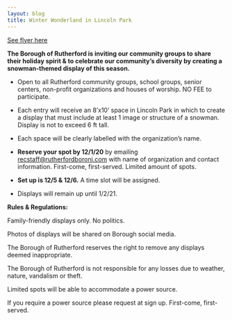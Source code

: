 ```yaml
---
layout: blog
title: Winter Wonderland in Lincoln Park
---
```


[See flyer here](https://storage.googleapis.com/static.rutherford-nj.com/recreation/winter-2020-21/2020_WinterWonderland.pdf)

**The Borough of Rutherford is inviting our community groups to share their holiday spirit & to celebrate our community’s diversity by creating a 
snowman-themed display of this season.**

- Open to all Rutherford community groups, school groups, senior centers, non-profit organizations and houses of worship.  NO FEE to participate.

- Each entry will receive an 8’x10’ space in Lincoln Park in which to create a display that must include at least 1 image or structure of a snowman. 
Display is not to exceed 6 ft tall. 

- Each space will be clearly labelled with the organization’s name.

- **Reserve your spot by 12/1/20** by emailing recstaff@rutherfordboronj.com with name of organization and contact information. 
First-come, first-served. Limited amount of spots. 

- **Set up is 12/5 & 12/6.** A time slot will be assigned.

- Displays will remain up until 1/2/21.

**Rules & Regulations:**  

Family-friendly displays only. No politics. 

Photos of displays will be shared on Borough social media. 

The Borough of Rutherford reserves the right  to remove any displays deemed inappropriate. 

The Borough of Rutherford is not responsible for any losses due to weather, nature, vandalism or theft.

Limited spots will be able to accommodate a power source. 

If you require a power source please request at sign up. First-come, first-served.
